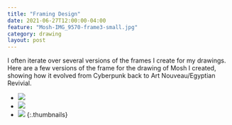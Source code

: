 ```yaml
---
title: "Framing Design"
date: 2021-06-27T12:00:00-04:00
feature: "Mosh-IMG_9570-frame3-small.jpg"
category: drawing
layout: post
---
```


I often iterate over several versions of the frames I create for my drawings. Here are a few versions of the frame for the drawing of Mosh I created, showing how it evolved from Cyberpunk back to Art Nouveau/Egyptian Revivial.

* [![]({{site.static}}{{page.url}}/Mosh-IMG_9570-frame3-small.jpg)]({{site.static}}{{page.url}}/Mosh-IMG_9570-frame3-small.jpg)
* [![]({{site.static}}{{page.url}}/Mosh-IMG_9570-frame2-small.jpg)]({{site.static}}{{page.url}}/Mosh-IMG_9570-frame2-small.jpg)
* [![]({{site.static}}{{page.url}}/Mosh-IMG_9570-frame1-small.jpg)]({{site.static}}{{page.url}}/Mosh-IMG_9570-frame1-small.jpg)
{:.thumbnails}